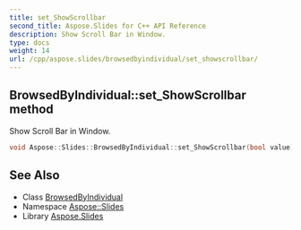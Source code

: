 ```yaml
---
title: set_ShowScrollbar
second_title: Aspose.Slides for C++ API Reference
description: Show Scroll Bar in Window.
type: docs
weight: 14
url: /cpp/aspose.slides/browsedbyindividual/set_showscrollbar/
---
```

## BrowsedByIndividual::set_ShowScrollbar method


Show Scroll Bar in Window.

```cpp
void Aspose::Slides::BrowsedByIndividual::set_ShowScrollbar(bool value)
```

## See Also

* Class [BrowsedByIndividual](../)
* Namespace [Aspose::Slides](../../)
* Library [Aspose.Slides](../../../)
